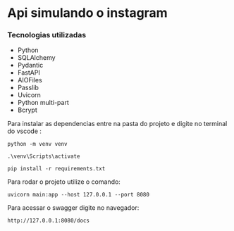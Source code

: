 # Api simulando o instagram


### Tecnologias utilizadas 

<ul>
    <li>Python</li>
    <li>SQLAlchemy</li>
    <li>Pydantic</li>
    <li>FastAPI</li>
    <li>AIOFiles</li>
    <li>Passlib</li>
    <li>Uvicorn</li>
    <li>Python multi-part</li>
    <li>Bcrypt</li>
</ul>

Para instalar as dependencias entre na pasta do projeto e digite no terminal do vscode :
```
python -m venv venv
```

```
.\venv\Scripts\activate
```

```
pip install -r requirements.txt
```

Para rodar o projeto utilize o comando:

```
uvicorn main:app --host 127.0.0.1 --port 8080
```

Para acessar o swagger digite no navegador:
```
http://127.0.0.1:8080/docs
```